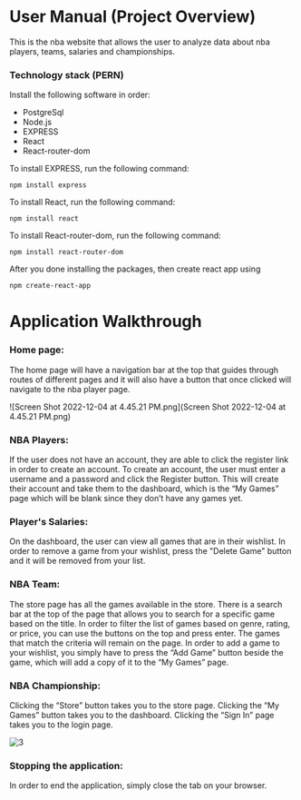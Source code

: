 # User Manual (Project Overview)
This is the nba website that allows the user to analyze data about nba players, teams, salaries and championships.

### Technology stack (PERN)
Install the following software in order:
* PostgreSql
* Node.js
* EXPRESS 
* React
* React-router-dom

To install EXPRESS, run the following command: 

<code>npm install express</code>

To install React, run the following command:

<code>npm install react</code>

To install React-router-dom, run the following command:

<code>npm install react-router-dom</code>

After you done installing the packages, then create react app using

<code>npm create-react-app</code>

# Application Walkthrough 
### Home page:
The home page will have a navigation bar at the top that guides through routes of different pages and it will also have a button that once clicked will navigate to the nba player page.

![Screen Shot 2022-12-04 at 4.45.21 PM.png](Screen Shot 2022-12-04 at 4.45.21 PM.png)

### NBA Players:
If the user does not have an account, they are able to click the register link in order to create an account. To create an account, the user must enter a username and a password and click the Register button. This will create their account and take them to the dashboard, which is the “My Games” page which will be blank since they don’t have any games yet.


### Player's Salaries:
On the dashboard, the user can view all games that are in their wishlist. In order to remove a game from your wishlist, press the "Delete Game" button and it will be removed from your list.


### NBA Team:
The store page has all the games available in the store. There is a search bar at the top of the page that allows you to search for a specific game based on the title. In order to filter the list of games based on genre, rating, or price, you can use the buttons on the top and press enter. The games that match the criteria will remain on the page. In order to add a game to your wishlist, you simply have to press the “Add Game” button beside the game, which will add a copy of it to the “My Games” page.



### NBA Championship:
Clicking the “Store” button takes you to the store page. Clicking the “My Games” button takes you to the dashboard. Clicking the “Sign In” page takes you to the login page.

![3](https://user-images.githubusercontent.com/78890952/165027244-8ffbf2be-7af9-4cba-8f0d-874e9ff92ee6.PNG)


### Stopping the application:
In order to end the application, simply close the tab on your browser.
